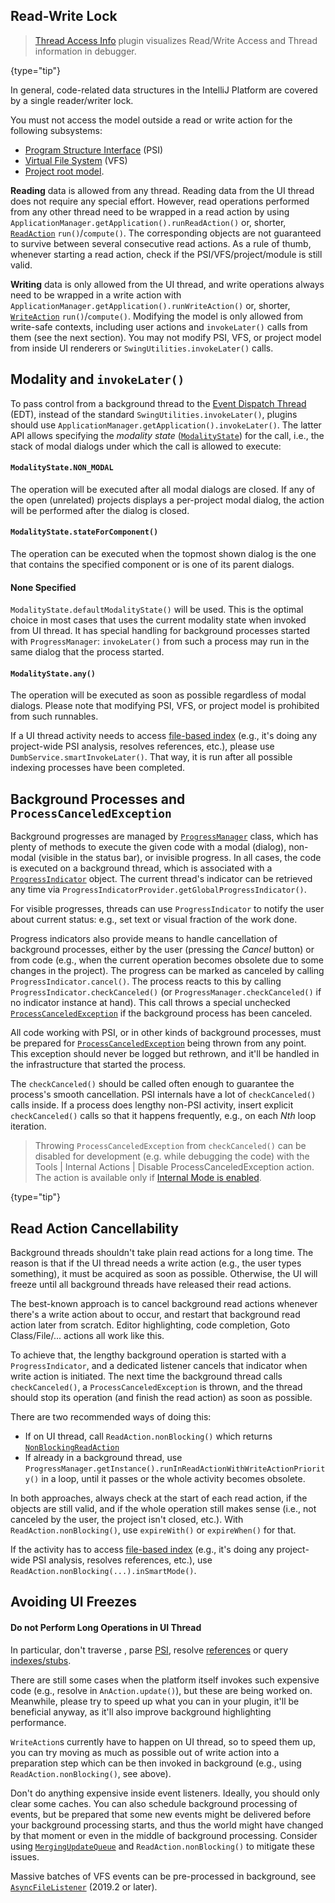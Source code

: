 [//]: # (title: General Threading Rules)

<!-- Copyright 2000-2022 JetBrains s.r.o. and other contributors. Use of this source code is governed by the Apache 2.0 license that can be found in the LICENSE file. -->

## Read-Write Lock

> [Thread Access Info](https://plugins.jetbrains.com/plugin/16815-thread-access-info) plugin visualizes Read/Write Access and Thread information in debugger.
>
{type="tip"}

In general, code-related data structures in the IntelliJ Platform are covered by a single reader/writer lock.

You must not access the model outside a read or write action for the following subsystems:
- [Program Structure Interface](psi.md) (PSI)
- [Virtual File System](virtual_file_system.md) (VFS)
- [Project root model](project_structure.md).

**Reading** data is allowed from any thread.
Reading data from the UI thread does not require any special effort.
However, read operations performed from any other thread need to be wrapped in a read action by using `ApplicationManager.getApplication().runReadAction()` or, shorter, [`ReadAction`](%gh-ic%/platform/core-api/src/com/intellij/openapi/application/ReadAction.java) `run()`/`compute()`.
The corresponding objects are not guaranteed to survive between several consecutive read actions.
As a rule of thumb, whenever starting a read action, check if the PSI/VFS/project/module is still valid.

**Writing** data is only allowed from the UI thread, and write operations always need to be wrapped in a write action with `ApplicationManager.getApplication().runWriteAction()` or, shorter, [`WriteAction`](%gh-ic%/platform/core-api/src/com/intellij/openapi/application/WriteAction.java) `run()`/`compute()`.
Modifying the model is only allowed from write-safe contexts, including user actions and `invokeLater()` calls from them (see the next section).
You may not modify PSI, VFS, or project model from inside UI renderers or `SwingUtilities.invokeLater()` calls.

## Modality and `invokeLater()`

To pass control from a background thread to the [Event Dispatch Thread](https://docs.oracle.com/javase/tutorial/uiswing/concurrency/dispatch.html) (EDT), instead of the standard `SwingUtilities.invokeLater()`, plugins should use `ApplicationManager.getApplication().invokeLater()`.
The latter API allows specifying the _modality state_ ([`ModalityState`](%gh-ic%/platform/core-api/src/com/intellij/openapi/application/ModalityState.java)) for the call, i.e., the stack of modal dialogs under which the call is allowed to execute:

#### `ModalityState.NON_MODAL`
The operation will be executed after all modal dialogs are closed.
If any of the open (unrelated) projects displays a per-project modal dialog, the action will be performed after the dialog is closed.

#### `ModalityState.stateForComponent()`
The operation can be executed when the topmost shown dialog is the one that contains the specified component or is one of its parent dialogs.

#### None Specified
`ModalityState.defaultModalityState()` will be used.
This is the optimal choice in most cases that uses the current modality state when invoked from UI thread.
It has special handling for background processes started with `ProgressManager`: `invokeLater()` from such a process may run in the same dialog that the process started.

#### `ModalityState.any()`
The operation will be executed as soon as possible regardless of modal dialogs.
Please note that modifying PSI, VFS, or project model is prohibited from such runnables.

If a UI thread activity needs to access [file-based index](indexing_and_psi_stubs.md) (e.g., it's doing any project-wide PSI analysis, resolves references, etc.), please use `DumbService.smartInvokeLater()`.
That way, it is run after all possible indexing processes have been completed.

## Background Processes and `ProcessCanceledException`

Background progresses are managed by [`ProgressManager`](%gh-ic%/platform/core-api/src/com/intellij/openapi/progress/ProgressManager.java) class,  which has plenty of methods to execute the given code with a modal (dialog), non-modal (visible in the status bar), or invisible progress.
In all cases, the code is executed on a background thread, which is associated with a [`ProgressIndicator`](%gh-ic%/platform/core-api/src/com/intellij/openapi/progress/ProgressIndicator.java) object.
The current thread's indicator can be retrieved any time via `ProgressIndicatorProvider.getGlobalProgressIndicator()`.

For visible progresses, threads can use `ProgressIndicator` to notify the user about current status: e.g., set text or visual fraction of the work done.

Progress indicators also provide means to handle cancellation of background processes, either by the user (pressing the _Cancel_ button) or from code (e.g., when the current operation becomes obsolete due to some changes in the project).
The progress can be marked as canceled by calling `ProgressIndicator.cancel()`.
The process reacts to this by calling `ProgressIndicator.checkCanceled()` (or `ProgressManager.checkCanceled()` if no indicator instance at hand).
This call throws a special unchecked [`ProcessCanceledException`](%gh-ic%/platform/util/base/src/com/intellij/openapi/progress/ProcessCanceledException.java) if the background process has been canceled.

All code working with PSI, or in other kinds of background processes, must be prepared for [`ProcessCanceledException`](%gh-ic%/platform/util/base/src/com/intellij/openapi/progress/ProcessCanceledException.java) being thrown from any point.
This exception should never be logged but rethrown, and it'll be handled in the infrastructure that started the process.

The `checkCanceled()` should be called often enough to guarantee the process's smooth cancellation.
PSI internals have a lot of `checkCanceled()` calls inside.
If a process does lengthy non-PSI activity, insert explicit `checkCanceled()` calls so that it happens frequently, e.g., on each _Nth_ loop iteration.

> Throwing `ProcessCanceledException` from `checkCanceled()` can be disabled for development (e.g. while debugging the code) with the <menupath>Tools | Internal Actions | Disable ProcessCanceledException</menupath> action.
> The action is available only if [Internal Mode is enabled](enabling_internal.md).
>
{type="tip"}

## Read Action Cancellability

Background threads shouldn't take plain read actions for a long time.
The reason is that if the UI thread needs a write action (e.g., the user types something), it must be acquired as soon as possible.
Otherwise, the UI will freeze until all background threads have released their read actions.

The best-known approach is to cancel background read actions whenever there's a write action about to occur, and restart that background read action later from scratch.
Editor highlighting, code completion, Goto Class/File/... actions all work like this.

To achieve that, the lengthy background operation is started with a `ProgressIndicator`, and a dedicated listener cancels that indicator when write action is initiated.
The next time the background thread calls `checkCanceled()`, a `ProcessCanceledException` is thrown, and the thread should stop its operation (and finish the read action) as soon as possible.

There are two recommended ways of doing this:

* If on UI thread, call `ReadAction.nonBlocking()` which returns [`NonBlockingReadAction`](%gh-ic%/platform/core-api/src/com/intellij/openapi/application/NonBlockingReadAction.java)
* If already in a background thread, use `ProgressManager.getInstance().runInReadActionWithWriteActionPriority()` in a loop, until it passes or the whole activity becomes obsolete.

In both approaches, always check at the start of each read action, if the objects are still valid, and if the whole operation still makes sense (i.e., not canceled by the user, the project isn't closed, etc.).
With `ReadAction.nonBlocking()`, use `expireWith()` or `expireWhen()` for that.

If the activity has to access [file-based index](indexing_and_psi_stubs.md) (e.g., it's doing any project-wide PSI analysis, resolves references, etc.), use `ReadAction.nonBlocking(...).inSmartMode()`.

## Avoiding UI Freezes

#### Do not Perform Long Operations in UI Thread

In particular, don't traverse [](virtual_file_system.md), parse [PSI](psi.md), resolve [references](psi_references.md) or query [indexes/stubs](indexing_and_psi_stubs.md).

There are still some cases when the platform itself invokes such expensive code (e.g., resolve in `AnAction.update()`), but these are being worked on.
Meanwhile, please try to speed up what you can in your plugin, it'll be beneficial anyway, as it'll also improve background highlighting performance.

`WriteAction`s currently have to happen on UI thread, so to speed them up, you can try moving as much as possible out of write action into a preparation step which can be then invoked in background (e.g., using `ReadAction.nonBlocking()`, see above).

Don't do anything expensive inside event listeners.
Ideally, you should only clear some caches.
You can also schedule background processing of events, but be prepared that some new events might be delivered before your background processing starts, and thus the world might have changed by that moment or even in the middle of background processing.
Consider using [`MergingUpdateQueue`](%gh-ic%/platform/ide-core/src/com/intellij/util/ui/update/MergingUpdateQueue.java) and `ReadAction.nonBlocking()` to mitigate these issues.

Massive batches of VFS events can be pre-processed in background, see [`AsyncFileListener`](%gh-ic%/platform/core-api/src/com/intellij/openapi/vfs/AsyncFileListener.java) (2019.2 or later).
